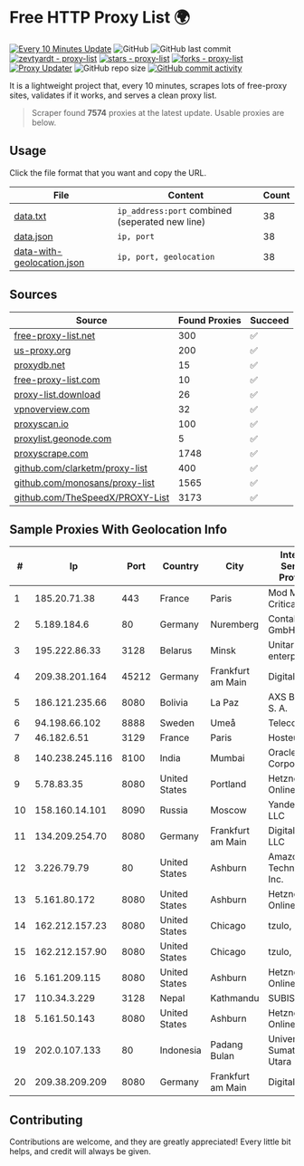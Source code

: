 
# Free HTTP Proxy List 🌍

[![Every 10 Minutes Update](https://github.com/mertguvencli/http-proxy-list/actions/workflows/main.yml/badge.svg?branch=main)](https://github.com/mertguvencli/http-proxy-list/actions/workflows/main.yml)
![GitHub](https://img.shields.io/github/license/mertguvencli/http-proxy-list)
![GitHub last commit](https://img.shields.io/github/last-commit/mertguvencli/http-proxy-list)
[![zevtyardt - proxy-list](https://img.shields.io/static/v1?label=zevtyardt&message=proxy-list&color=blue&logo=github)](https://github.com/zevtyardt/proxy-list "Go to GitHub repo")
[![stars - proxy-list](https://img.shields.io/github/stars/zevtyardt/proxy-list?style=social)](https://github.com/zevtyardt/proxy-list)
[![forks - proxy-list](https://img.shields.io/github/forks/zevtyardt/proxy-list?style=social)](https://github.com/zevtyardt/proxy-list)
[![Proxy Updater](https://github.com/zevtyardt/proxy-list/workflows/Proxy%20Updater/badge.svg)](https://github.com/zevtyardt/proxy-list/actions?query=workflow:"Proxy+Updater")
![GitHub repo size](https://img.shields.io/github/repo-size/zevtyardt/proxy-list)
[![GitHub commit activity](https://img.shields.io/github/commit-activity/m/zevtyardt/proxy-list?logo=commits)](https://github.com/zevtyardt/proxy-list/commits/main)

It is a lightweight project that, every 10 minutes, scrapes lots of free-proxy sites, validates if it works, and serves a clean proxy list.

> Scraper found **7574** proxies at the latest update. Usable proxies are below.

## Usage

Click the file format that you want and copy the URL.

|File|Content|Count|
|----|-------|-----|
|[data.txt](https://raw.githubusercontent.com/mertguvencli/http-proxy-list/main/proxy-list/data.txt)|`ip_address:port` combined (seperated new line)|38|
|[data.json](https://raw.githubusercontent.com/mertguvencli/http-proxy-list/main/proxy-list/data.json)|`ip, port`|38|
|[data-with-geolocation.json](https://raw.githubusercontent.com/mertguvencli/http-proxy-list/main/proxy-list/data-with-geolocation.json)|`ip, port, geolocation`|38|

## Sources

|Source|Found Proxies|Succeed|
|------|-------------|-------|
|[free-proxy-list.net](https://free-proxy-list.net)|300|✅|
|[us-proxy.org](https://www.us-proxy.org)|200|✅|
|[proxydb.net](http://proxydb.net)|15|✅|
|[free-proxy-list.com](https://free-proxy-list.com/?page=&port=&type%5B%5D=http&type%5B%5D=https&up_time=0&search=Search)|10|✅|
|[proxy-list.download](https://www.proxy-list.download/HTTP)|26|✅|
|[vpnoverview.com](https://vpnoverview.com/privacy/anonymous-browsing/free-proxy-servers)|32|✅|
|[proxyscan.io](https://www.proxyscan.io)|100|✅|
|[proxylist.geonode.com](https://proxylist.geonode.com/api/proxy-list?limit=300&page=1&sort_by=lastChecked&sort_type=desc&protocols=http,https)|5|✅|
|[proxyscrape.com](https://api.proxyscrape.com/v2/?request=displayproxies&protocol=http&timeout=10000&country=all&ssl=all&anonymity=all)|1748|✅|
|[github.com/clarketm/proxy-list](https://raw.githubusercontent.com/clarketm/proxy-list/master/proxy-list-raw.txt)|400|✅|
|[github.com/monosans/proxy-list](https://raw.githubusercontent.com/monosans/proxy-list/main/proxies/http.txt)|1565|✅|
|[github.com/TheSpeedX/PROXY-List](https://raw.githubusercontent.com/TheSpeedX/PROXY-List/master/http.txt)|3173|✅|


## Sample Proxies With Geolocation Info

|#|Ip|Port|Country|City|Internet Service Provider|
|-|--|----|-------|----|-------------------------|
|1|185.20.71.38|443|France|Paris|Mod Mission Critical LLC|
|2|5.189.184.6|80|Germany|Nuremberg|Contabo GmbH|
|3|195.222.86.33|3128|Belarus|Minsk|Unitary enterprise A1|
|4|209.38.201.164|45212|Germany|Frankfurt am Main|DigitalOcean|
|5|186.121.235.66|8080|Bolivia|La Paz|AXS Bolivia S. A.|
|6|94.198.66.102|8888|Sweden|Umeå|Telecom3|
|7|46.182.6.51|3129|France|Paris|Hosteur SAS|
|8|140.238.245.116|8100|India|Mumbai|Oracle Corporation|
|9|5.78.83.35|8080|United States|Portland|Hetzner Online GmbH|
|10|158.160.14.101|8090|Russia|Moscow|Yandex.Cloud LLC|
|11|134.209.254.70|8080|Germany|Frankfurt am Main|DigitalOcean, LLC|
|12|3.226.79.79|80|United States|Ashburn|Amazon Technologies Inc.|
|13|5.161.80.172|8080|United States|Ashburn|Hetzner Online GmbH|
|14|162.212.157.23|8080|United States|Chicago|tzulo, inc.|
|15|162.212.157.90|8080|United States|Chicago|tzulo, inc.|
|16|5.161.209.115|8080|United States|Ashburn|Hetzner Online GmbH|
|17|110.34.3.229|3128|Nepal|Kathmandu|SUBISU C7|
|18|5.161.50.143|8080|United States|Ashburn|Hetzner Online GmbH|
|19|202.0.107.133|80|Indonesia|Padang Bulan|Universitas Sumatera Utara|
|20|209.38.209.209|8080|Germany|Frankfurt am Main|DigitalOcean|



## Contributing

Contributions are welcome, and they are greatly appreciated! Every
little bit helps, and credit will always be given.

